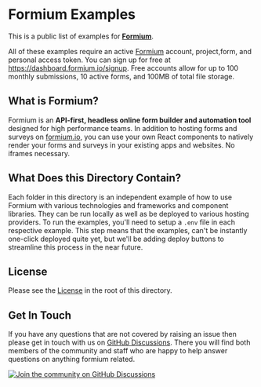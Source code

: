 # Formium Examples

This is a public list of examples for [**Formium**](https://formium.io).

All of these examples require an active [Formium](https://formium.io) account, project,form, and personal access token. You can sign up for free at https://dashboard.formium.io/signup. Free accounts allow for up to 100 monthly submissions, 10 active forms, and 100MB of total file storage.

## What is Formium?

Formium is an **API-first, headless online form builder and automation tool** designed for high performance teams. In addition to hosting forms and surveys on [formium.io](https://formium.io), you can use your own React components to natively render your forms and surveys in your existing apps and websites. No iframes necessary.

## What Does this Directory Contain?

Each folder in this directory is an independent example of how to use Formium with various technologies and frameworks and component libraries. They can be run locally as well as be deployed to various hosting providers. To run the examples, you'll need to setup a `.env` file in each respective example. This step means that the examples, can't be instantly one-click deployed quite yet, but we'll be adding deploy buttons to streamline this process in the near future.

## License

Please see the [License](https://github.com/formium/formium/blob/master/LICENSE) in the root of this directory.

## Get In Touch

If you have any questions that are not covered by raising an issue then please get in touch with us on [GitHub Discussions](https://github.com/formium/formium/discussions). There you will find both members of the community and staff who are happy to help answer questions on anything formium related.

[![Join the community on GitHub Discussions](https://badgen.net/badge/join%20the%20discussion/on%20github/black?icon=github)](https://github.com/formium/formium/discussions)
